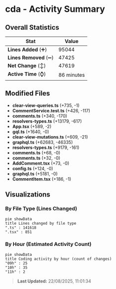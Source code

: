 # cda - Activity Summary 

## Overall Statistics

| Stat                   | Value                                                             |
| ---------------------- | ----------------------------------------------------------------- |
| **Lines Added** (➕)   | 95044                                          |
| **Lines Removed** (➖) | 47425                                        |
| **Net Change** (↕)    | 47619                |
| **Active Time** (⌚)   | 86 minutes |


## Modified Files
- **clear-view-queries.ts** (+735, -1)
- **CommentService.test.ts** (+426, -117)
- **comments.ts** (+340, -170)
- **resolvers-types.ts** (+13179, -617)
- **App.tsx** (+589, -2)
- **gql.ts** (+1640, -0)
- **clear-view-mutations.ts** (+609, -21)
- **graphql.ts** (+62683, -46335)
- **resolvers-types.ts** (+9179, -161)
- **comments.ts** (+68, -0)
- **comments.ts** (+32, -0)
- **AddComment.tsx** (+73, -0)
- **config.ts** (+124, -0)
- **graphql.ts** (+5181, -0)
- **CommentItem.tsx** (+186, -1)

## Visualizations

### By File Type (Lines Changed)

```mermaid
pie showData
title Lines changed by file type
".ts" : 141618
".tsx" : 851
```

### By Hour (Estimated Activity Count)

```mermaid
pie showData
title Coding activity by hour (count of changes)
"09h" : 25
"10h" : 35
"11h" : 2
```


> **Last Updated:** 22/08/2025, 11:01:34